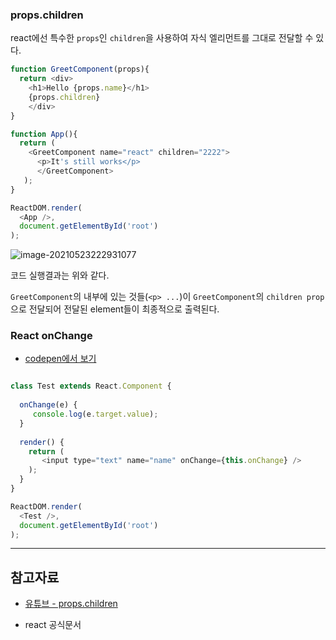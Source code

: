 

### props.children

react에선 특수한 `props`인 `children`을 사용하여 자식 엘리먼트를 그대로 전달할 수 있다.

```javascript
function GreetComponent(props){
  return <div>
    <h1>Hello {props.name}</h1>
    {props.children}
    </div>
}

function App(){
  return (
    <GreetComponent name="react" children="2222">
      <p>It's still works</p>
      </GreetComponent>
   );
}

ReactDOM.render(
  <App />,
  document.getElementById('root')
);
```

![image-20210523222931077](C:\Users\김세희\AppData\Roaming\Typora\typora-user-images\image-20210523222931077.png)

코드 실행결과는 위와 같다. 

`GreetComponent`의 내부에 있는 것들(`<p> ...`)이 `GreetComponent`의 `children prop`으로 전달되어 전달된 element들이 최종적으로 출력된다.



### React onChange

- [codepen에서 보기](https://codepen.io/sehui-byte/pen/PopQGRx?editors=0011)

```javascript

class Test extends React.Component {
  
  onChange(e) {
     console.log(e.target.value);
  }
  
  render() {
    return (
       <input type="text" name="name" onChange={this.onChange} />
    );
  }
}

ReactDOM.render(
  <Test />,
  document.getElementById('root')
);
```



---



## 참고자료

- [유튜브 - props.children](https://youtu.be/Sq0FoUPxj_c)

- react 공식문서